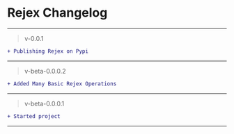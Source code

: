 # Rejex Changelog
<hr>

> v-0.0.1

```diff
+ Publishing Rejex on Pypi
```

<hr>

> v-beta-0.0.0.2

```diff
+ Added Many Basic Rejex Operations
```

<hr>

> v-beta-0.0.0.1

```diff
+ Started project
```

<hr>
